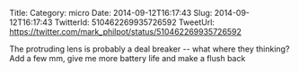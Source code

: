 Title: 
Category: micro
Date: 2014-09-12T16:17:43
Slug: 2014-09-12T16:17:43
TwitterId: 510462269935726592
TweetUrl: https://twitter.com/mark_philpot/status/510462269935726592

The protruding lens is probably a deal breaker -- what where they thinking?  Add a few mm, give me more battery life and make a flush back